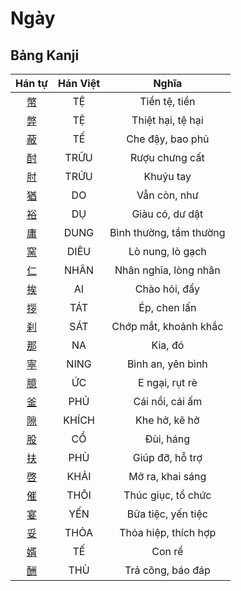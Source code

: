 <link href="styles.css" rel="stylesheet">

# Ngày

## Bảng Kanji

| Hán tự | Hán Việt | Nghĩa |
| :---: | :---: | :---: |
| [<span class="stroke-order">幣</span>](https://www.tiengnhatdongian.com/kanji/giai-nghia-kanji-%E5%B9%A3) | TỆ | Tiền tệ, tiền |
| [<span class="stroke-order">弊</span>](https://www.tiengnhatdongian.com/kanji/giai-nghia-kanji-%E5%BC%8A) | TỆ | Thiệt hại, tệ hại |
| [<span class="stroke-order">蔽</span>](https://www.tiengnhatdongian.com/kanji/giai-nghia-kanji-%E8%94%BD) | TẾ | Che đậy, bao phủ |
| [<span class="stroke-order">酎</span>](https://www.tiengnhatdongian.com/kanji/giai-nghia-kanji-%E9%85%8E) | TRỮU | Rượu chưng cất |
| [<span class="stroke-order">肘</span>](https://www.tiengnhatdongian.com/kanji/giai-nghia-kanji-%E8%82%98) | TRỬU | Khuỷu tay |
| [<span class="stroke-order">猶</span>](https://www.tiengnhatdongian.com/kanji/giai-nghia-kanji-%E7%8C%B6) | DO | Vẫn còn, như |
| [<span class="stroke-order">裕</span>](https://www.tiengnhatdongian.com/kanji/giai-nghia-kanji-%E8%A3%95) | DỤ | Giàu có, dư dật |
| [<span class="stroke-order">庸</span>](https://www.tiengnhatdongian.com/kanji/giai-nghia-kanji-%E5%BA%B8) | DUNG | Bình thường, tầm thường |
| [<span class="stroke-order">窯</span>](https://www.tiengnhatdongian.com/kanji/giai-nghia-kanji-%E7%AA%AF) | DIÊU | Lò nung, lò gạch |
| [<span class="stroke-order">仁</span>](https://www.tiengnhatdongian.com/kanji/giai-nghia-kanji-%E4%BB%81) | NHÂN | Nhân nghĩa, lòng nhân |
| [<span class="stroke-order">挨</span>](https://www.tiengnhatdongian.com/kanji/giai-nghia-kanji-%E6%8C%A8) | AI | Chào hỏi, đẩy |
| [<span class="stroke-order">拶</span>](https://www.tiengnhatdongian.com/kanji/giai-nghia-kanji-%E6%8B%B6) | TÁT | Ép, chen lấn |
| [<span class="stroke-order">刹</span>](https://www.tiengnhatdongian.com/kanji/giai-nghia-kanji-%E5%88%B9) | SÁT | Chớp mắt, khoảnh khắc |
| [<span class="stroke-order">那</span>](https://www.tiengnhatdongian.com/kanji/giai-nghia-kanji-%E9%82%A3) | NA | Kia, đó |
| [<span class="stroke-order">寧</span>](https://www.tiengnhatdongian.com/kanji/giai-nghia-kanji-%E5%AF%A7) | NING | Bình an, yên bình |
| [<span class="stroke-order">臆</span>](https://www.tiengnhatdongian.com/kanji/giai-nghia-kanji-%E8%87%86) | ỨC | E ngại, rụt rè |
| [<span class="stroke-order">釜</span>](https://www.tiengnhatdongian.com/kanji/giai-nghia-kanji-%E9%87%9C) | PHỦ | Cái nồi, cái ấm |
| [<span class="stroke-order">隙</span>](https://www.tiengnhatdongian.com/kanji/giai-nghia-kanji-%E9%9A%99) | KHÍCH | Khe hở, kẽ hở |
| [<span class="stroke-order">股</span>](https://www.tiengnhatdongian.com/kanji/giai-nghia-kanji-%E8%82%A1) | CỔ | Đùi, háng |
| [<span class="stroke-order">扶</span>](https://www.tiengnhatdongian.com/kanji/giai-nghia-kanji-%E6%89%B6) | PHÙ | Giúp đỡ, hỗ trợ |
| [<span class="stroke-order">啓</span>](https://www.tiengnhatdongian.com/kanji/giai-nghia-kanji-%E5%95%93) | KHẢI | Mở ra, khai sáng |
| [<span class="stroke-order">催</span>](https://www.tiengnhatdongian.com/kanji/giai-nghia-kanji-%E5%82%AC) | THÔI | Thúc giục, tổ chức |
| [<span class="stroke-order">宴</span>](https://www.tiengnhatdongian.com/kanji/giai-nghia-kanji-%E5%AE%B4) | YẾN | Bữa tiệc, yến tiệc |
| [<span class="stroke-order">妥</span>](https://www.tiengnhatdongian.com/kanji/giai-nghia-kanji-%E5%A6%A5) | THỎA | Thỏa hiệp, thích hợp |
| [<span class="stroke-order">婿</span>](https://www.tiengnhatdongian.com/kanji/giai-nghia-kanji-%E5%A9%BF) | TẾ | Con rể |
| [<span class="stroke-order">酬</span>](https://www.tiengnhatdongian.com/kanji/giai-nghia-kanji-%E9%85%AC) | THÙ | Trả công, báo đáp |

